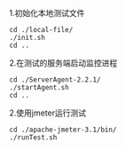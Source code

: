 1.初始化本地测试文件
   ```
   cd ./local-file/
   ./init.sh
   cd ..
   ```
2.在测试的服务端启动监控进程
   ```
   cd ./ServerAgent-2.2.1/
   ./startAgent.sh
   cd ..
   ```
2.使用jmeter运行测试
   ```
   cd ./apache-jmeter-3.1/bin/
   ./runTest.sh
   ```
